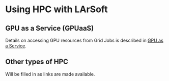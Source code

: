 # Using HPC with LArSoft

## GPU as a Service (GPUaaS)

Details on accessing GPU resources from Grid Jobs is described in [GPU as a Service](GPU_as_a_Service).

## Other types of HPC

Will be filled in as links are made available.
